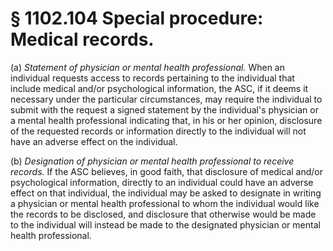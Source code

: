 # § 1102.104   Special procedure: Medical records.

(a) *Statement of physician or mental health professional.* When an individual requests access to records pertaining to the individual that include medical and/or psychological information, the ASC, if it deems it necessary under the particular circumstances, may require the individual to submit with the request a signed statement by the individual's physician or a mental health professional indicating that, in his or her opinion, disclosure of the requested records or information directly to the individual will not have an adverse effect on the individual.


(b) *Designation of physician or mental health professional to receive records.* If the ASC believes, in good faith, that disclosure of medical and/or psychological information, directly to an individual could have an adverse effect on that individual, the individual may be asked to designate in writing a physician or mental health professional to whom the individual would like the records to be disclosed, and disclosure that otherwise would be made to the individual will instead be made to the designated physician or mental health professional.




